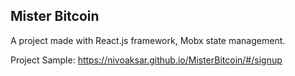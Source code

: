 ## Mister Bitcoin

A project made with React.js framework, Mobx state management.

Project Sample: https://nivoaksar.github.io/MisterBitcoin/#/signup
